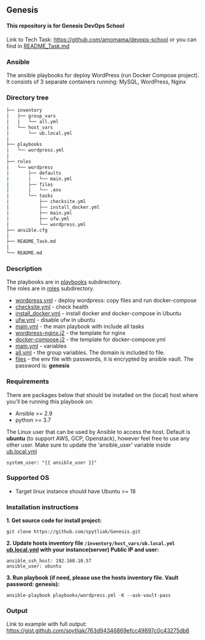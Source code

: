 ## Genesis  
#### This repository is for Genesis DevOps School  
Link to Tech Task: https://github.com/amomama/devops-school or you can find in [README_Task.md](README_Task.md) 

### Ansible
The ansible playbooks for deploy WordPress (run Docker Compose project). It consists of 3 separate containers running: MySQL, WordPress, Nginx

### Directory tree
```bash
├── inventory
|   ├── group_vars
|   |   └── all.yml
|   └── host_vars
|       └── ub.local.yml
|
├── playbooks
|   └── wordpress.yml
|
├── roles
|   └── wordpress
|       ├── defaults
|       |   └── main.yml
|       ├── files
|       |   └── .env
|       └── tasks
|           ├── checksite.yml
|           ├── install_docker.yml
|           ├── main.yml
|           ├── ufw.yml
|           └── wordpress.yml
├── ansible.cfg
|
├── README_Task.md
|
└── README.md
```
### Description
The playbooks are in [playbooks](/playbooks/) subdirectory.  
The roles are in [roles](/roles/) subdirectory.  

* [wordpress.yml](/roles/wordpress/tasks/wordpress.yml)           - deploy wordpress: copy files and run docker-compose  
* [checksite.yml](/roles/wordpress/tasks/checksite.yml)           - check health  
* [install_docker.yml](/roles/wordpress/tasks/install_docker.yml) - install docker and docker-compose in Ubuntu
* [ufw.yml](/roles/wordpress/tasks/ufw.yml)                       - disable ufw in ubuntu  
* [main.yml](/roles/wordpress/tasks/main.yml)                     - the main playbook with include all tasks  
* [wordpress-nginx.j2](/roles/wordpress/templates/wordpress-nginx.j2)  - the template for nginx  
* [docker-compose.j2](/roles/wordpress/templates/docker-compose.j2)   - the template for docker-compose.yml  
* [main.yml](/roles/wordpress/defaults/main.yml)                      - variables
* [all.yml](/inventory/group_vars/all.yml)                            - the group variables. The domain is included to file.
* [files](/roles/wordpress/files/.env)                                - the env file with passwords, it is encrypted by ansible vault. The password is: **genesis** 

### Requirements
There are packages below that should be installed on the (local) host where you'll be running this playbook on:
* Ansible >= 2.9  
* python >= 3.7  

The Linux user that can be used by Ansible to access the host. Default is **ubuntu** (to support AWS, GCP, Openstack), however feel free to use any other user. Make sure to update the 'ansible_user' variable inside [ub.local.yml](/inventory/host_vars/ub.local.yml)  
```
system_user: "{{ ansible_user }}"
```
### Supported OS
* Target linux instance should have Ubuntu >= 18

### Installation instructions  

**1. Get source code for install project:**  
```
git clone https://github.com/spytliak/Genesis.git
```
**2. Update hosts inventory file `/inventory/host_vars/ub.local.yml` [ub.local.yml](/inventory/host_vars/ub.local.yml) with your instance(server) Public IP and user:**  
```
ansible_ssh_host: 192.168.10.57
ansible_user: ubuntu
```
**3. Run playbook (if need, please use the hosts inventory file. Vault password: genesis):**
```
ansible-playbook playbooks/wordpress.yml -K --ask-vault-pass
```
### Output
Link to example with full output: https://gist.github.com/spytliak/763d94346869efcc49897c0c43275db6